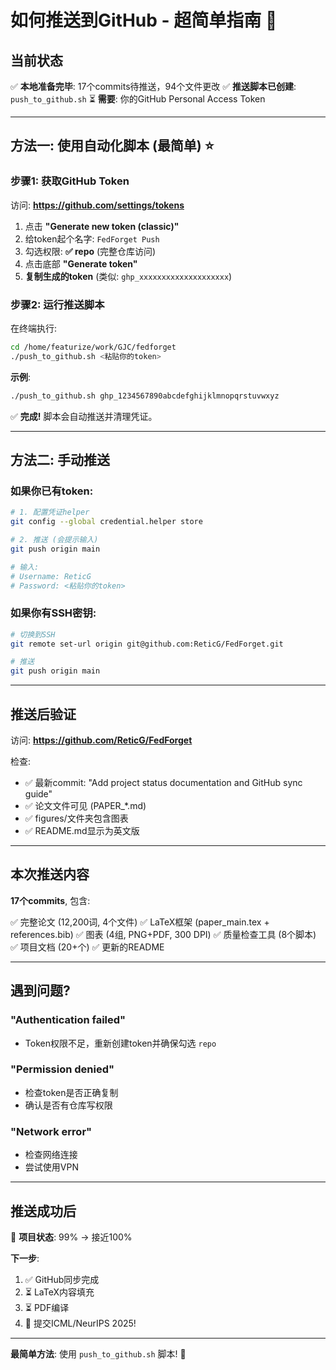 # 如何推送到GitHub - 超简单指南 🚀

## 当前状态

✅ **本地准备完毕**: 17个commits待推送，94个文件更改
✅ **推送脚本已创建**: `push_to_github.sh`
⏳ **需要**: 你的GitHub Personal Access Token

---

## 方法一: 使用自动化脚本 (最简单) ⭐

### 步骤1: 获取GitHub Token

访问: **https://github.com/settings/tokens**

1. 点击 **"Generate new token (classic)"**
2. 给token起个名字: `FedForget Push`
3. 勾选权限: **✅ repo** (完整仓库访问)
4. 点击底部 **"Generate token"**
5. **复制生成的token** (类似: `ghp_xxxxxxxxxxxxxxxxxxxx`)

### 步骤2: 运行推送脚本

在终端执行:

```bash
cd /home/featurize/work/GJC/fedforget
./push_to_github.sh <粘贴你的token>
```

**示例**:
```bash
./push_to_github.sh ghp_1234567890abcdefghijklmnopqrstuvwxyz
```

✅ **完成!** 脚本会自动推送并清理凭证。

---

## 方法二: 手动推送

### 如果你已有token:

```bash
# 1. 配置凭证helper
git config --global credential.helper store

# 2. 推送 (会提示输入)
git push origin main

# 输入:
# Username: ReticG
# Password: <粘贴你的token>
```

### 如果你有SSH密钥:

```bash
# 切换到SSH
git remote set-url origin git@github.com:ReticG/FedForget.git

# 推送
git push origin main
```

---

## 推送后验证

访问: **https://github.com/ReticG/FedForget**

检查:
- ✅ 最新commit: "Add project status documentation and GitHub sync guide"
- ✅ 论文文件可见 (PAPER_*.md)
- ✅ figures/文件夹包含图表
- ✅ README.md显示为英文版

---

## 本次推送内容

**17个commits**, 包含:

✅ 完整论文 (12,200词, 4个文件)
✅ LaTeX框架 (paper_main.tex + references.bib)
✅ 图表 (4组, PNG+PDF, 300 DPI)
✅ 质量检查工具 (8个脚本)
✅ 项目文档 (20+个)
✅ 更新的README

---

## 遇到问题?

### "Authentication failed"
- Token权限不足，重新创建token并确保勾选 `repo`

### "Permission denied"
- 检查token是否正确复制
- 确认是否有仓库写权限

### "Network error"
- 检查网络连接
- 尝试使用VPN

---

## 推送成功后

🎉 **项目状态**: 99% → 接近100%

**下一步**:
1. ✅ GitHub同步完成
2. ⏳ LaTeX内容填充
3. ⏳ PDF编译
4. 🎯 提交ICML/NeurIPS 2025!

---

**最简单方法**: 使用 `push_to_github.sh` 脚本! 🚀
